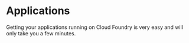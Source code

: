 # Applications

Getting your applications running on Cloud Foundry is very easy and will only take you a few minutes.



